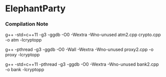 # ElephantParty

### Compilation Note

g++ -std=c++11 -g3 -ggdb -O0 -Wextra -Wno-unused atm2.cpp crypto.cpp -o atm -lcryptopp

g++ -pthread -g3 -ggdb -O0 -Wall -Wextra -Wno-unused proxy2.cpp -o proxy -lcryptopp

g++ -std=c++11 -pthread -g3 -ggdb -O0 -Wextra -Wno-unused bank2.cpp -o bank -lcryptopp

